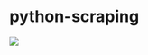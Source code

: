 # python-scraping

![](https://github.com/lbias/python-scraping/blob/master/46_selenium_basic/46_selenium_basic.png)

